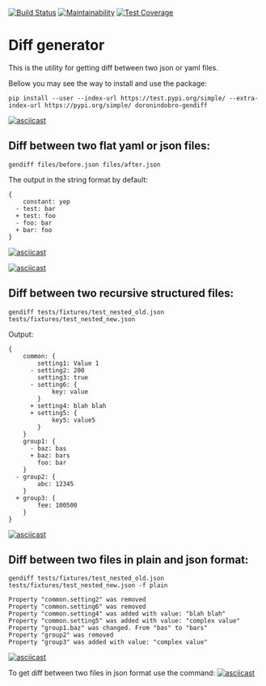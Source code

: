 [![Build Status](https://travis-ci.org/DoroninDobro/python-project-lvl2.svg?branch=master)](https://travis-ci.org/DoroninDobro/python-project-lvl2)
[![Maintainability](https://api.codeclimate.com/v1/badges/2c02e226be1d1b3cb9ae/maintainability)](https://codeclimate.com/github/DoroninDobro/python-project-lvl2/maintainability)
[![Test Coverage](https://api.codeclimate.com/v1/badges/2c02e226be1d1b3cb9ae/test_coverage)](https://codeclimate.com/github/DoroninDobro/python-project-lvl2/test_coverage)

# Diff generator

This is the utility for getting diff between two json or yaml files.

Bellow you may see the way to install and use the package:
```
pip install --user --index-url https://test.pypi.org/simple/ --extra-index-url https://pypi.org/simple/ doronindobro-gendiff
```
[![asciicast](https://asciinema.org/a/Yat6jXgeNv770FEfdu0OdsoGi.svg)](https://asciinema.org/a/Yat6jXgeNv770FEfdu0OdsoGi)

## Diff between two flat yaml or json files:
```
gendiff files/before.json files/after.json
```
The output in the string format by default:
```
{
    constant: yep
  - test: bar
  + test: foo
  - foo: bar
  + bar: foo
}
```

[![asciicast](https://asciinema.org/a/gb0vPYgaYN8Gk99g67TI1RinT.svg)](https://asciinema.org/a/gb0vPYgaYN8Gk99g67TI1RinT)

[![asciicast](https://asciinema.org/a/RSPq6K32D0K6eNRfbzHhrjOA7.svg)](https://asciinema.org/a/RSPq6K32D0K6eNRfbzHhrjOA7)

## Diff between two recursive structured files:
```
gendiff tests/fixtures/test_nested_old.json tests/fixtures/test_nested_new.json
```
Output:
```
{
    common: {
        setting1: Value 1
      - setting2: 200
        setting3: true
      - setting6: {
            key: value
        }
      + setting4: blah blah
      + setting5: {
            key5: value5
        }
    }
    group1: {
      - baz: bas
      + baz: bars
        foo: bar
    }
  - group2: {
        abc: 12345
    }
  + group3: {
        fee: 100500
    }
}
```
[![asciicast](https://asciinema.org/a/bSkg2qN79N3pXylU7evns9yUq.svg)](https://asciinema.org/a/bSkg2qN79N3pXylU7evns9yUq)


## Diff between two files in plain and json format:
```
gendiff tests/fixtures/test_nested_old.json tests/fixtures/test_nested_new.json -f plain
```
```
Property "common.setting2" was removed
Property "common.setting6" was removed
Property "common.setting4" was added with value: "blah blah"
Property "common.setting5" was added with value: "complex value"
Property "group1.baz" was changed. From "bas" to "bars"
Property "group2" was removed
Property "group3" was added with value: "complex value"
```
[![asciicast](https://asciinema.org/a/JIzQBVZg0sDOvutY3s31lYmjr.svg)](https://asciinema.org/a/JIzQBVZg0sDOvutY3s31lYmjr)

To get diff between two files in json format use the command:
[![asciicast](https://asciinema.org/a/JowxwCOFcmer54sQEcpF4zCHN.svg)](https://asciinema.org/a/JowxwCOFcmer54sQEcpF4zCHN)


